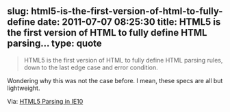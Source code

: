 slug: html5-is-the-first-version-of-html-to-fully-define
date: 2011-07-07 08:25:30
title: HTML5 is the first version of HTML to fully define HTML parsing...
type: quote
---

> HTML5 is the first version of HTML to fully define HTML parsing rules, down to the last edge case and error condition.

Wondering why this was not the case before. I mean, these specs are all but lightweight.

 Via: [HTML5 Parsing in IE10](http://blogs.msdn.com/b/ie/archive/2011/07/06/html5-parsing-in-ie10.aspx)
